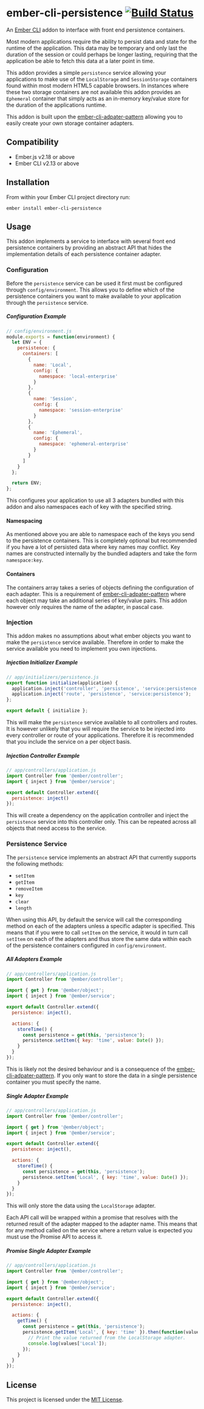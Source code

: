 # ember-cli-persistence [![Build Status](https://travis-ci.org/tomasbasham/ember-cli-persistence.svg?branch=master)](https://travis-ci.org/tomasbasham/ember-cli-persistence)

An [Ember CLI](https://ember-cli.com/) addon to interface with front end
persistence containers.

Most modern applications require the ability to persist data and state for the
runtime of the application. This data may be temporary and only last the
duration of the session or could perhaps be longer lasting, requiring that the
application be able to fetch this data at a later point in time.

This addon provides a simple `persistence` service allowing your applications
to make use of the `LocalStorage` and `SessionStorage` containers found within
most modern HTML5 capable browsers. In instances where these two storage
containers are not available this addon provides an `Ephemeral` container that
simply acts as an in-memory key/value store for the duration of the
applications runtime.

This addon is built upon the
[ember-cli-adpater-pattern](https://github.com/tomasbasham/ember-cli-adapter-pattern)
allowing you to easily create your own storage container adapters.

## Compatibility

* Ember.js v2.18 or above
* Ember CLI v2.13 or above

## Installation

From within your Ember CLI project directory run:
```
ember install ember-cli-persistence
```

## Usage

This addon implements a service to interface with several front end persistence
containers by providing an abstract API that hides the implementation details
of each persistence container adapter.

### Configuration

Before the `persistence` service can be used it first must be configured
through `config/environment`. This allows you to define which of the
persistence containers you want to make available to your application through
the `persistence` service.

##### Configuration Example

```JavaScript
// config/environment.js
module.exports = function(environment) {
  let ENV = {
    persistence: {
      containers: [
        {
          name: 'Local',
          config: {
            namespace: 'local-enterprise'
          }
        },
        {
          name: 'Session',
          config: {
            namespace: 'session-enterprise'
          }
        },
        {
          name: 'Ephemeral',
          config: {
            namespace: 'ephemeral-enterprise'
          }
        }
      ]
    }
  };

  return ENV;
};
```

This configures your application to use all 3 adapters bundled with this addon
and also namespaces each of key with the specified string.

#### Namespacing

As mentioned above you are able to namespace each of the keys you send to the
persistence containers. This is completely optional but recommended if you have
a lot of persisted data where key names may conflict. Key names are constructed
internally by the bundled adapters and take the form `namespace:key`.

#### Containers

The containers array takes a series of objects defining the configuration of
each adapter. This is a requirement of
[ember-cli-adpater-pattern](https://github.com/tomasbasham/ember-cli-adapter-pattern)
where each object may take an additional series of key/value pairs. This addon
however only requires the name of the adapter, in pascal case.

### Injection

This addon makes no assumptions about what ember objects you want to make the
`persistence` service available. Therefore in order to make the service
available you need to implement you own injections.

##### Injection Initializer Example

```JavaScript
// app/initializers/persistence.js
export function initialize(application) {
  application.inject('controller', 'persistence', 'service:persistence');
  application.inject('route', 'persistence', 'service:persistence');
};

export default { initialize };
```

This will make the `persistence` service available to all controllers and
routes. It is however unlikely that you will require the service to be injected
into every controller or route of your applications. Therefore it is
recommended that you include the service on a per object basis.

##### Injection Controller Example

```JavaScript
// app/controllers/application.js
import Controller from '@ember/controller';
import { inject } from '@ember/service';

export default Controller.extend({
  persistence: inject()
});
```

This will create a dependency on the application controller and inject the
`persistence` service into this controller only. This can be repeated across
all objects that need access to the service.

### Persistence Service

The `persistence` service implements an abstract API that currently supports
the following methods:

* `setItem`
* `getItem`
* `removeItem`
* `key`
* `clear`
* `length`

When using this API, by default the service will call the corresponding method
on each of the adapters unless a specific adapter is specified. This means that
if you were to call `setItem` on the service, it would in turn call `setItem`
on each of the adapters and thus store the same data within each of the
persistence containers configured in `config/environment`.

##### All Adapters Example

```JavaScript
// app/controllers/application.js
import Controller from '@ember/controller';

import { get } from '@ember/object';
import { inject } from '@ember/service';

export default Controller.extend({
  persistence: inject(),

  actions: {
    storeTime() {
      const persistence = get(this, 'persistence');
      persistence.setItem({ key: 'time', value: Date() });
    }
  }
});
```

This is likely not the desired behaviour and is a consequence of the
[ember-cli-adpater-pattern](https://github.com/tomasbasham/ember-cli-adapter-pattern).
If you only want to store the data in a single persistence container you must
specify the name.

##### Single Adapter Example

```JavaScript
// app/controllers/application.js
import Controller from '@ember/controller';

import { get } from '@ember/object';
import { inject } from '@ember/service';

export default Controller.extend({
  persistence: inject(),

  actions: {
    storeTime() {
      const persistence = get(this, 'persistence');
      persistence.setItem('Local', { key: 'time', value: Date() });
    }
  }
});
```

This will only store the data using the `LocalStorage` adapter.

Each API call will be wrapped within a promise that resolves with the returned
result of the adapter mapped to the adapter name. This means that for any
method called on the service where a return value is expected you must use the
Promise API to access it.

##### Promise Single Adapter Example

```JavaScript
// app/controllers/application.js
import Controller from '@ember/controller';

import { get } from '@ember/object';
import { inject } from '@ember/service';

export default Controller.extend({
  persistence: inject(),

  actions: {
    getTime() {
      const persistence = get(this, 'persistence');
      persistence.getItem('Local', { key: 'time' }).then(function(values) {
        // Print the value returned from the LocalStorage adapter.
        console.log(values['Local']);
      });
    }
  }
});
```

## License

This project is licensed under the [MIT License](LICENSE.md).
